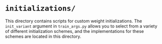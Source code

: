 # `initializations/`

This directory contains scripts for custom weight initializations. The `init_variant` argument in `train_args.py` allows you to select from a variety of different initialization schemes, and the implementations for these schemes are located in this directory.